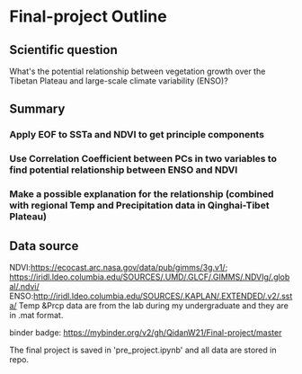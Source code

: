 # Final-project Outline
## Scientific question
What's the potential relationship between vegetation growth over the Tibetan Plateau and large-scale climate variability (ENSO)?
## Summary
### Apply EOF to SSTa and NDVI to get principle components 
### Use Correlation Coefficient between PCs in two variables to find potential relationship between ENSO and NDVI
### Make a possible explanation for the relationship (combined with regional Temp and Precipitation data in Qinghai-Tibet Plateau)

## Data source
NDVI:https://ecocast.arc.nasa.gov/data/pub/gimms/3g.v1/;  https://iridl.ldeo.columbia.edu/SOURCES/.UMD/.GLCF/.GIMMS/.NDVIg/.global/.ndvi/
ENSO:http://iridl.ldeo.columbia.edu/SOURCES/.KAPLAN/.EXTENDED/.v2/.ssta/
Temp &Prcp data are from the lab during my undergraduate and they are in .mat format.




binder badge:
https://mybinder.org/v2/gh/QidanW21/Final-project/master

The final project is saved in 'pre_project.ipynb' and all data are stored in repo.